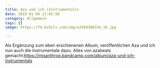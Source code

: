 ```yaml
---
title: Aza und ich (Instrumentals)
date: 2019-01-04 21:02:50
category: Allgemein
tags: []
image: https://f4.bcbits.com/img/a3369388334_10.jpg

---
```


Als Ergänzung zum eben erschienenen Album, veröffentlichen Aza und ich nun auch die Instrumentale dazu. Alles von azabeats gemacht:<https://misanthrop.bandcamp.com/album/aza-und-ich-instrumentals>
